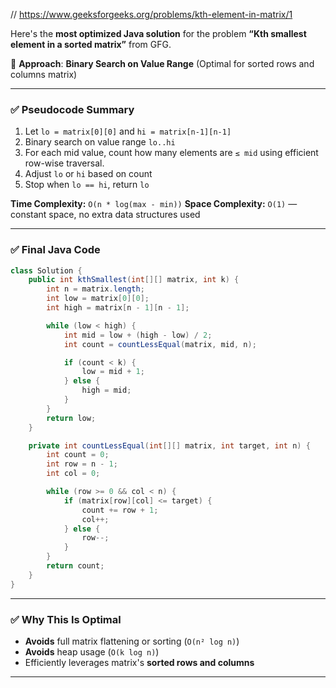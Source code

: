 // https://www.geeksforgeeks.org/problems/kth-element-in-matrix/1

Here's the **most optimized Java solution** for the problem **“Kth smallest element in a sorted matrix”** from GFG.

🔧 **Approach**: **Binary Search on Value Range** (Optimal for sorted rows and columns matrix)

---

### ✅ **Pseudocode Summary**

1. Let `lo = matrix[0][0]` and `hi = matrix[n-1][n-1]`
2. Binary search on value range `lo..hi`
3. For each mid value, count how many elements are `≤ mid` using efficient row-wise traversal.
4. Adjust `lo` or `hi` based on count
5. Stop when `lo == hi`, return `lo`

**Time Complexity:** `O(n * log(max - min))`
**Space Complexity:** `O(1)` — constant space, no extra data structures used

---

### ✅ **Final Java Code**

```java
class Solution {
    public int kthSmallest(int[][] matrix, int k) {
        int n = matrix.length;
        int low = matrix[0][0];
        int high = matrix[n - 1][n - 1];

        while (low < high) {
            int mid = low + (high - low) / 2;
            int count = countLessEqual(matrix, mid, n);

            if (count < k) {
                low = mid + 1;
            } else {
                high = mid;
            }
        }
        return low;
    }

    private int countLessEqual(int[][] matrix, int target, int n) {
        int count = 0;
        int row = n - 1;
        int col = 0;

        while (row >= 0 && col < n) {
            if (matrix[row][col] <= target) {
                count += row + 1;
                col++;
            } else {
                row--;
            }
        }
        return count;
    }
}
```

---

### ✅ Why This Is Optimal

* **Avoids** full matrix flattening or sorting (`O(n² log n)`)
* **Avoids** heap usage (`O(k log n)`)
* Efficiently leverages matrix's **sorted rows and columns**

---
